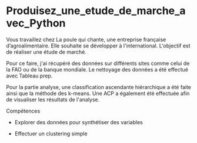 # Produisez_une_etude_de_marche_avec_Python

Vous travaillez chez La poule qui chante, une entreprise française d’agroalimentaire. Elle souhaite se développer à l'international. L'objectif est de réaliser une étude de marché.

Pour ce faire, j'ai récupéré des données sur différents sites comme celui de la FAO ou de la banque mondiale. Le nettoyage des données a été effectué avec Tableau prep.

Pour la partie analyse, une classification ascendante hiérarchique a été faite ainsi que la méthode des k-means. Une ACP a également été effectuée afin de visualiser les résultats de l'analyse.

Compétences 

- Explorer des données pour synthétiser des variables

- Effectuer un clustering simple

